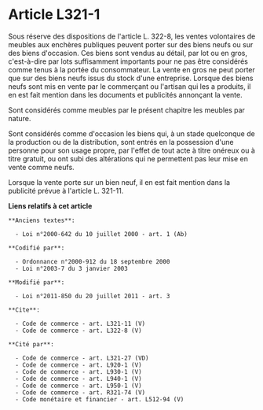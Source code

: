 # Article L321-1

Sous réserve des dispositions de l'article L. 322-8, les ventes volontaires de meubles aux enchères publiques peuvent porter
sur des biens neufs ou sur des biens d'occasion. Ces biens sont vendus au détail, par lot ou en gros, c'est-à-dire par lots
suffisamment importants pour ne pas être considérés comme tenus à la portée du consommateur. La vente en gros ne peut porter
que sur des biens neufs issus du stock d'une entreprise. Lorsque des biens neufs sont mis en vente par le commerçant ou
l'artisan qui les a produits, il en est fait mention dans les documents et publicités annonçant la vente. 

Sont considérés comme meubles par le présent chapitre les meubles par nature. 

Sont considérés comme d'occasion les biens qui, à un stade quelconque de la production ou de la distribution, sont entrés en
la possession d'une personne pour son usage propre, par l'effet de tout acte à titre onéreux ou à titre gratuit, ou ont subi
des altérations qui ne permettent pas leur mise en vente comme neufs. 

Lorsque la vente porte sur un bien neuf, il en est fait mention dans la publicité prévue à l'article L. 321-11.

**Liens relatifs à cet article**

	**Anciens textes**:

	  - Loi n°2000-642 du 10 juillet 2000 - art. 1 (Ab)

	**Codifié par**:

	  - Ordonnance n°2000-912 du 18 septembre 2000
	  - Loi n°2003-7 du 3 janvier 2003

	**Modifié par**:

	  - Loi n°2011-850 du 20 juillet 2011 - art. 3

	**Cite**:

	  - Code de commerce - art. L321-11 (V)
	  - Code de commerce - art. L322-8 (V)

	**Cité par**:

	  - Code de commerce - art. L321-27 (VD)
	  - Code de commerce - art. L920-1 (V)
	  - Code de commerce - art. L930-1 (V)
	  - Code de commerce - art. L940-1 (V)
	  - Code de commerce - art. L950-1 (V)
	  - Code de commerce - art. R321-74 (V)
	  - Code monétaire et financier - art. L512-94 (V)
